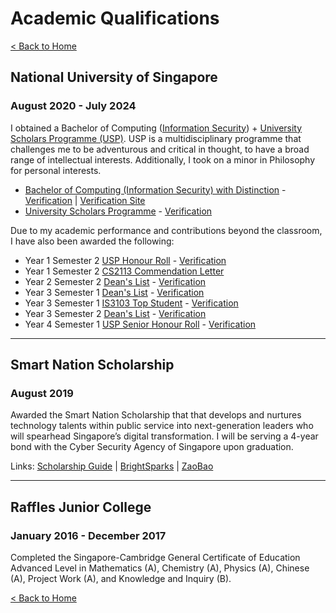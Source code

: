 # Academic Qualifications

[< Back to Home](../README.md)

## National University of Singapore

### August 2020 - July 2024

I obtained a Bachelor of Computing ([Information Security](https://www.comp.nus.edu.sg/programmes/ug/isc/)) + [University Scholars Programme (USP)](https://www.usp.nus.edu.sg/). USP is a multidisciplinary programme that challenges me to be adventurous and critical in thought, to have a broad range of intellectual interests. Additionally, I took on a minor in Philosophy for personal interests.

* [Bachelor of Computing (Information Security) with Distinction](/academic_qualifications/degree_certificate.pdf) - [Verification](/academic_qualifications/degree_digital_certificate.opencert) | [Verification Site](https://www.nus.edu.sg/registrar/student-records/e-degree-scrolls-and-e-transcripts/verify)
* [University Scholars Programme](/academic_qualifications/usp_certificate.pdf) - [Verification](https://credentials.nus.edu.sg/060e5465-45bc-4be4-a89a-85478dc871a6)

Due to my academic performance and contributions beyond the classroom, I have also been awarded the following:

* Year 1 Semester 2 [USP Honour Roll](awards/usp_honour_roll.pdf) - [Verification](https://www.credential.net/a9ba7437-4144-4150-a86d-da9a743ae162)
* Year 1 Semester 2 [CS2113 Commendation Letter](awards/cs2113_commendation_letter.pdf)
* Year 2 Semester 2 [Dean's List](awards/deans_list_y2s2.pdf) - [Verification](https://credentials.nus.edu.sg/008a7c14-8cde-4393-a195-b799c837bc95)
* Year 3 Semester 1 [Dean's List](awards/deans_list_y3s1.pdf) - [Verification](https://credentials.nus.edu.sg/e8ddc7ff-d4be-4b78-9349-194a172f0d2d)
* Year 3 Semester 1 [IS3103 Top Student](awards/is3103_top_student.pdf) - [Verification](https://www.credential.net/6eefeb26-e738-4b45-becd-f5524f2db194)
* Year 3 Semester 2 [Dean's List](awards/deans_list_y3s2.pdf) - [Verification](https://credentials.nus.edu.sg/22b9a397-b5ca-479c-b011-ad6348bb15ee)
* Year 4 Semester 1 [USP Senior Honour Roll](awards/usp_senior_honour_roll.pdf) - [Verification](https://credentials.nus.edu.sg/0588cb6c-70d2-4c81-a5bb-80eb9ebccf1a)

---

## Smart Nation Scholarship

### August 2019

Awarded the Smart Nation Scholarship that that develops and nurtures technology talents within public service into next-generation leaders who will spearhead Singapore’s digital transformation. I will be serving a 4-year bond with the Cyber Security Agency of Singapore upon graduation.

Links: [Scholarship Guide](https://scholarshipguide.com.sg/content/interviews/smart-nation-scholarship-passion-to-defend-our-cyberspace/) \| [BrightSparks](https://brightsparks.com.sg/magazine/july-2020/smartnation-tech-nation.php) \| [ZaoBao](https://www.zaobao.com.sg/news/singapore/story20190831-985215)

---

## Raffles Junior College

### January 2016 - December 2017

Completed the Singapore-Cambridge General Certificate of Education Advanced Level in Mathematics (A), Chemistry (A), Physics (A), Chinese (A), Project Work (A), and Knowledge and Inquiry (B).

[< Back to Home](../README.md)
